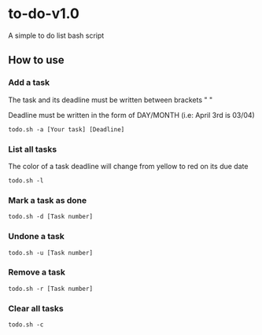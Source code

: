 # to-do-v1.0
A simple to do list bash script

## How to use
### Add a task
The task and its deadline must be written between brackets " "

Deadline must be written in the form of DAY/MONTH (i.e: April 3rd is 03/04)

`todo.sh -a [Your task] [Deadline]`
### List all tasks

The color of a task deadline will change from yellow to red on its due date

    todo.sh -l
### Mark a task as done
    todo.sh -d [Task number]
### Undone a task
    todo.sh -u [Task number]
### Remove a task
    todo.sh -r [Task number]
### Clear all tasks
    todo.sh -c
